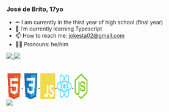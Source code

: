 ### José de Brito, 17yo

- ✏ I am currently in the third year of high school (final year) 
- 🌱 I’m currently learning Typescript
- 📫 How to reach me: jokesta02@gmail.com
- 👦🏽 Pronouns: he/him

<div>
  <a href="https://github.com/josephbrito">
  <img height="180em" src="https://github-readme-stats.vercel.app/api?username=josephbrito&show_icons=true&theme=dark&include_all_commits=true&count_private=true"/>
  <img height="180em" src="https://github-readme-stats.vercel.app/api/top-langs/?username=josephbrito&layout=compact&langs_count=7&theme=dark"/>
</div>
  <br />
 <div style="display: inline_block"><br>
  <img align="center" alt="José-HTML" height="70" width="40" src="https://raw.githubusercontent.com/devicons/devicon/master/icons/html5/html5-original.svg">
  <img align="center" alt="José-CSS" height="70" width="40" src="https://raw.githubusercontent.com/devicons/devicon/master/icons/css3/css3-original.svg">
  <img align="center" alt="José-Js" height="70" width="40" src="https://raw.githubusercontent.com/devicons/devicon/master/icons/javascript/javascript-plain.svg">
  <img align="center" alt="José-React" height="70" width="40" src="https://raw.githubusercontent.com/devicons/devicon/master/icons/react/react-original.svg">
  <img align="center" alt="José-Node" height="70" width="40" src="https://github.com/devicons/devicon/blob/master/icons/nodejs/nodejs-original.svg">
  
</div>
  <div>
    <a href="https://www.linkedin.com/in/jos%C3%A9-brito-b14472215/" target="_blank"><img src="https://img.shields.io/badge/-LinkedIn-%230077B5?style=for-the-badge&logo=linkedin&logoColor=white" target="_blank"></a> 
  </div>
